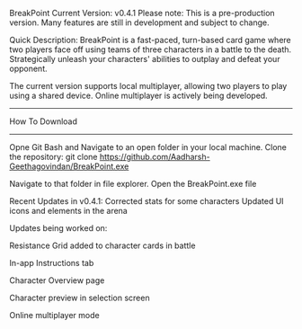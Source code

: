 BreakPoint
Current Version: v0.4.1
Please note: This is a pre-production version. Many features are still in development and subject to change.

Quick Description:
BreakPoint is a fast-paced, turn-based card game where two players face off using teams of three characters in a battle to the death. Strategically unleash your characters' abilities to outplay and defeat your opponent.

The current version supports local multiplayer, allowing two players to play using a shared device.
Online multiplayer is actively being developed.



******************
How To Download
******************
Opne Git Bash and Navigate to an open folder in your local machine.
Clone the repository:
git clone https://github.com/Aadharsh-Geethagovindan/BreakPoint.exe

Navigate to that folder in file explorer.
Open the BreakPoint.exe file 


Recent Updates in v0.4.1:
Corrected stats for some characters
Updated UI icons and elements in the arena


Updates being worked on:

Resistance Grid added to character cards in battle

In-app Instructions tab

Character Overview page

Character preview in selection screen

Online multiplayer mode
